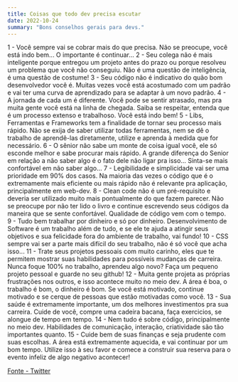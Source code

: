 ```yaml
---
title: Coisas que todo dev precisa escutar
date: 2022-10-24
summary: "Bons conselhos gerais para devs."
---
```


1 - Você sempre vai se cobrar mais do que precisa. Não se preocupe, você está indo bem... O importante é continuar...
2 - Seu colega não é mais inteligente porque entregou um projeto antes do prazo ou porque resolveu um problema que você não conseguiu. Não é uma questão de inteligência, é uma questão de costume!
3 - Seu código não é indicativo do quão bom desenvolvedor você é. Muitas vezes você está acostumado com um padrão e vai ter uma curva de aprendizado para se adaptar à um novo padrão.
4 - A jornada de cada um é diferente. Você pode se sentir atrasado, mas pra muita gente você está na linha de chegada. Saiba se respeitar, entenda que é um processo extenso e trabalhoso. Você está indo bem!
5 - Libs, Ferramentas e Frameworks tem a finalidade de tornar seu processo mais rápido. Não se exija de saber utilizar todas ferramentas, nem se dê o trabalho de aprendê-las diretamente, utilize e aprenda à medida que for necessário.
6 - O sênior não sabe um monte de coisa igual você, ele só esconde melhor e sabe procurar mais rápido. A grande diferença do Senior em relação a não saber algo é o fato dele não ligar pra isso... Sinta-se mais confortável em não saber algo...
7 - Legibilidade e simplicidade vai ser uma prioridade em 90% dos casos. Na maioria das vezes o código que é o extremamente mais eficiente ou mais rápido não é relevante pra aplicação, principalmente em web-dev.
8 - Clean code não é um pré-requisito e deveria ser utilizado muito mais pontualmente do que fazem parecer. Não se preocupe por não ter lido o livro e continue escrevendo seus códigos da maneira que se sente confortável. Qualidade de código vem com o tempo.
9 - Tudo bem trabalhar por dinheiro e só por dinheiro. Desenvolvimento de Software é um trabalho além de tudo, e se ele te ajuda a atingir seus objetivos e sua felicidade fora do ambiente de trabalho, vai fundo!
10 - CSS sempre vai ser a parte mais difícil do seu trabalho, não é só você que acha isso...
11 - Trate seus projetos pessoais com muito carinho, eles que te permitem mostrar suas habilidades para possíveis mudanças de carreira. Nunca foque 100% no trabalho, aprendeu algo novo? Faça um pequeno projeto pessoal e guarde no seu github!
12 - Muita gente projeta as próprias frustrações nos outros, e isso acontece muito no meio dev. A área é boa, o trabalho é bom, o dinheiro é bom. Se você está motivado, continue motivado e se cerque de pessoas que estão motivadas como você.
13 - Sua saúde é extremamente importante, um dos melhores investimentos pra sua carreira. Cuide de você, compre uma cadeira bacana, faça exercicios, se alongue de tempo em tempo.
14 - Nem tudo é sobre código, principalmente no meio dev. Habilidades de comunicação, interação, criatividade são tão importantes quanto.
15 - Cuide bem de suas finanças e seja prudente com suas escolhas. A área está extremamente aquecida, e vai continuar por um bom tempo. Utilize isso à seu favor e comece a construir sua reserva para o evento infeliz de algo negativo acontecer!

[Fonte - Twitter](https://twitter.com/arthur404dev/status/1582803986725634048)